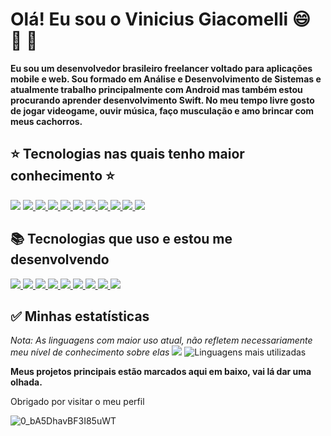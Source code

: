 # Olá! Eu sou o Vinicius Giacomelli :smile: :space_invader: :doughnut:

__Eu sou um desenvolvedor brasileiro freelancer voltado para aplicações mobile e web. Sou formado em Análise e Desenvolvimento de Sistemas e atualmente trabalho principalmente com Android mas também estou procurando aprender desenvolvimento Swift. No meu tempo livre gosto de jogar videogame, ouvir música, faço musculação e amo brincar com meus cachorros.__

## :star: Tecnologias nas quais tenho maior conhecimento :star: ##

<a href="#"><img src="https://img.shields.io/badge/Java-ED8B00?style=for-the-badge&logo=java&logoColor=white" /></a>
<a href="#"><img src="https://img.shields.io/badge/Kotlin-0095D5?&style=for-the-badge&logo=kotlin&logoColor=white" /> </a>
<a href="#"><img src="https://img.shields.io/badge/Android-33DDC84?style=for-the-badge&logo=android&logoColor=white" /> </a>
<a href="#"><img src="https://img.shields.io/badge/Android_Studio-3DDC84?style=for-the-badge&logo=android-studio&logoColor=white" /> </a>
<a href="#"><img src="https://img.shields.io/badge/Spring-6DB33F?style=for-the-badge&logo=spring&logoColor=white" /> </a>
<a href="#"><img src="https://img.shields.io/badge/Firebase-F29D0C?style=for-the-badge&logo=firebase&logoColor=white" /> </a>
<a href="#"><img src="https://img.shields.io/badge/Google_Cloud-4285F4?style=for-the-badge&logo=google-cloud&logoColor=white" /> </a>
<a href="#"><img src="https://img.shields.io/badge/Google_Play-414141?style=for-the-badge&logo=google-play&logoColor=white" /> </a>
<a href="#"><img src="https://img.shields.io/badge/SQLite-07405E?style=for-the-badge&logo=sqlite&logoColor=white" /> </a>
<a href="#"><img src="https://img.shields.io/badge/json-5E5C5C?style=for-the-badge&logo=json&logoColor=white" /> </a>
<a href="#"><img src="https://img.shields.io/badge/GitHub-100000?style=for-the-badge&logo=github&logoColor=white" /> </a>

## :books: Tecnologias que uso e estou me desenvolvendo ##

<a href="#"><img src="https://img.shields.io/badge/HTML-239120?style=for-the-badge&logo=html5&logoColor=white" /> </a>
<a href="#"><img src="https://img.shields.io/badge/CSS-239120?&style=for-the-badge&logo=css3&logoColor=white" /> </a>
<a href="#"><img src="https://img.shields.io/badge/styled--components-DB7093?style=for-the-badge&logo=styled-components&logoColor=white" /> </a>
<a href="#"><img src="https://img.shields.io/badge/JavaScript-F7DF1E?style=for-the-badge&logo=javascript&logoColor=black" /> </a>
<a href="#"><img src="https://img.shields.io/badge/TypeScript-007ACC?style=for-the-badge&logo=typescript&logoColor=white" /> </a>
<a href="#"><img src="https://img.shields.io/badge/React-20232A?style=for-the-badge&logo=react&logoColor=61DAFB" /> </a>
<a href="#"><img src="https://img.shields.io/badge/MySQL-00000F?style=for-the-badge&logo=mysql&logoColor=white" /> </a>
<a href="#"><img src="https://img.shields.io/badge/Netlify-00C7B7?style=for-the-badge&logo=netlify&logoColor=white" /> </a>
<a href="#"><img src="https://img.shields.io/badge/Heroku-430098?style=for-the-badge&logo=heroku&logoColor=white" /> </a>

## :white_check_mark: Minhas estatísticas 

*Nota: As linguagens com maior uso atual, não refletem necessariamente meu nível de conhecimento sobre elas*
![](https://github-profile-summary-cards.vercel.app/api/cards/profile-details?username=Giacomellivinicius&theme=solarized_dark)
![Linguagens mais utilizadas](https://github-readme-stats.vercel.app/api/top-langs/?username=Giacomellivinicius&layout=compact&theme=chartreuse-dark)

__Meus projetos principais estão marcados aqui em baixo, vai lá dar uma olhada.__

Obrigado por visitar o meu perfil

![0_bA5DhavBF3I85uWT](https://user-images.githubusercontent.com/41841454/156797210-310c27d3-6bf1-4a37-bcda-caef98d19c91.gif)


